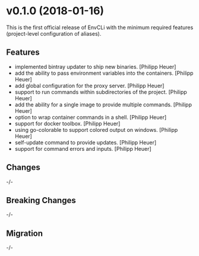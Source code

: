 # v0.1.0 (2018-01-16)

This is the first official release of EnvCLi with the minimum required features (project-level configuration of aliases).

## Features

* implemented bintray updater to ship new binaries. [Philipp Heuer]
* add the ability to pass environment variables into the containers. [Philipp Heuer]
* add global configuration for the proxy server. [Philipp Heuer]
* support to run commands within subdirectories of the project. [Philipp Heuer]
* add the ability for a single image to provide multiple commands. [Philipp Heuer]
* option to wrap container commands in a shell. [Philipp Heuer]
* support for docker toolbox. [Philipp Heuer]
* using go-colorable to support colored output on windows. [Philipp Heuer]
* self-update command to provide updates. [Philipp Heuer]
* support for command errors and inputs. [Philipp Heuer]

## Changes

-/-

## Breaking Changes

-/-

## Migration

-/-
